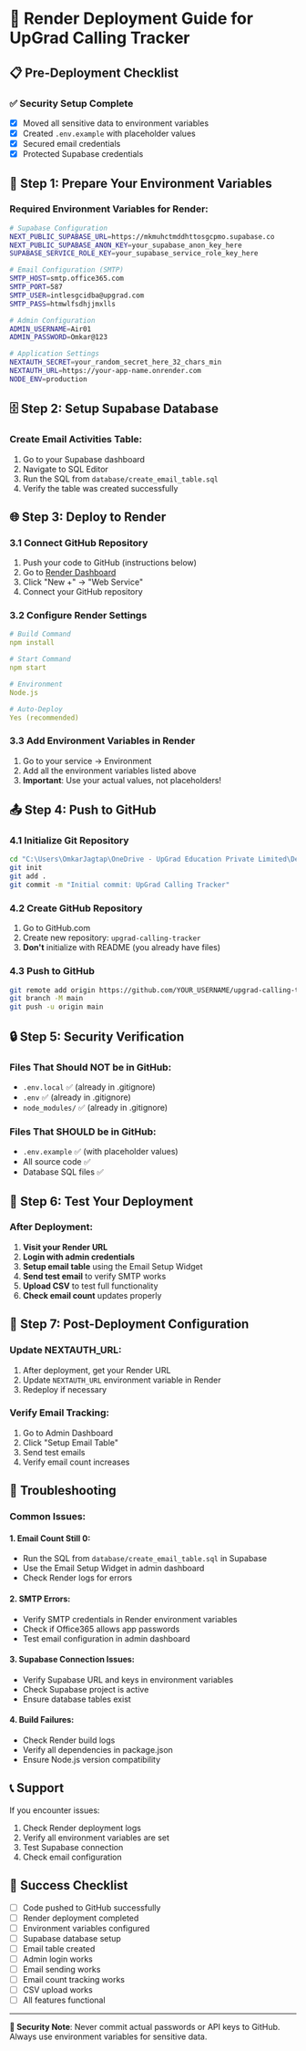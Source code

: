 # 🚀 Render Deployment Guide for UpGrad Calling Tracker

## 📋 Pre-Deployment Checklist

### ✅ Security Setup Complete
- [x] Moved all sensitive data to environment variables
- [x] Created `.env.example` with placeholder values
- [x] Secured email credentials
- [x] Protected Supabase credentials

## 🔧 Step 1: Prepare Your Environment Variables

### Required Environment Variables for Render:

```bash
# Supabase Configuration
NEXT_PUBLIC_SUPABASE_URL=https://mkmuhctmddhttosgcpmo.supabase.co
NEXT_PUBLIC_SUPABASE_ANON_KEY=your_supabase_anon_key_here
SUPABASE_SERVICE_ROLE_KEY=your_supabase_service_role_key_here

# Email Configuration (SMTP)
SMTP_HOST=smtp.office365.com
SMTP_PORT=587
SMTP_USER=intlesgcidba@upgrad.com
SMTP_PASS=htmwlfsdhjjmxlls

# Admin Configuration
ADMIN_USERNAME=Air01
ADMIN_PASSWORD=Omkar@123

# Application Settings
NEXTAUTH_SECRET=your_random_secret_here_32_chars_min
NEXTAUTH_URL=https://your-app-name.onrender.com
NODE_ENV=production
```

## 🗄️ Step 2: Setup Supabase Database

### Create Email Activities Table:
1. Go to your Supabase dashboard
2. Navigate to SQL Editor
3. Run the SQL from `database/create_email_table.sql`
4. Verify the table was created successfully

## 🌐 Step 3: Deploy to Render

### 3.1 Connect GitHub Repository
1. Push your code to GitHub (instructions below)
2. Go to [Render Dashboard](https://dashboard.render.com)
3. Click "New +" → "Web Service"
4. Connect your GitHub repository

### 3.2 Configure Render Settings
```yaml
# Build Command
npm install

# Start Command  
npm start

# Environment
Node.js

# Auto-Deploy
Yes (recommended)
```

### 3.3 Add Environment Variables in Render
1. Go to your service → Environment
2. Add all the environment variables listed above
3. **Important**: Use your actual values, not placeholders!

## 📤 Step 4: Push to GitHub

### 4.1 Initialize Git Repository
```bash
cd "C:\Users\OmkarJagtap\OneDrive - UpGrad Education Private Limited\Desktop\Non Submmision\V2 - Website"
git init
git add .
git commit -m "Initial commit: UpGrad Calling Tracker"
```

### 4.2 Create GitHub Repository
1. Go to GitHub.com
2. Create new repository: `upgrad-calling-tracker`
3. **Don't** initialize with README (you already have files)

### 4.3 Push to GitHub
```bash
git remote add origin https://github.com/YOUR_USERNAME/upgrad-calling-tracker.git
git branch -M main
git push -u origin main
```

## 🔒 Step 5: Security Verification

### Files That Should NOT be in GitHub:
- `.env.local` ✅ (already in .gitignore)
- `.env` ✅ (already in .gitignore)
- `node_modules/` ✅ (already in .gitignore)

### Files That SHOULD be in GitHub:
- `.env.example` ✅ (with placeholder values)
- All source code ✅
- Database SQL files ✅

## 🧪 Step 6: Test Your Deployment

### After Deployment:
1. **Visit your Render URL**
2. **Login with admin credentials**
3. **Setup email table** using the Email Setup Widget
4. **Send test email** to verify SMTP works
5. **Upload CSV** to test full functionality
6. **Check email count** updates properly

## 🔧 Step 7: Post-Deployment Configuration

### Update NEXTAUTH_URL:
1. After deployment, get your Render URL
2. Update `NEXTAUTH_URL` environment variable in Render
3. Redeploy if necessary

### Verify Email Tracking:
1. Go to Admin Dashboard
2. Click "Setup Email Table" 
3. Send test emails
4. Verify email count increases

## 🚨 Troubleshooting

### Common Issues:

#### 1. Email Count Still 0:
- Run the SQL from `database/create_email_table.sql` in Supabase
- Use the Email Setup Widget in admin dashboard
- Check Render logs for errors

#### 2. SMTP Errors:
- Verify SMTP credentials in Render environment variables
- Check if Office365 allows app passwords
- Test email configuration in admin dashboard

#### 3. Supabase Connection Issues:
- Verify Supabase URL and keys in environment variables
- Check Supabase project is active
- Ensure database tables exist

#### 4. Build Failures:
- Check Render build logs
- Verify all dependencies in package.json
- Ensure Node.js version compatibility

## 📞 Support

If you encounter issues:
1. Check Render deployment logs
2. Verify all environment variables are set
3. Test Supabase connection
4. Check email configuration

## 🎉 Success Checklist

- [ ] Code pushed to GitHub successfully
- [ ] Render deployment completed
- [ ] Environment variables configured
- [ ] Supabase database setup
- [ ] Email table created
- [ ] Admin login works
- [ ] Email sending works
- [ ] Email count tracking works
- [ ] CSV upload works
- [ ] All features functional

---

**🔐 Security Note**: Never commit actual passwords or API keys to GitHub. Always use environment variables for sensitive data.
